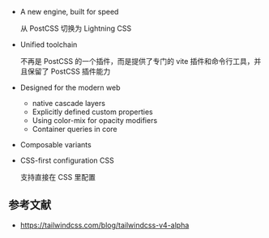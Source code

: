 - A new engine, built for speed

    从 PostCSS 切换为 Lightning CSS

- Unified toolchain

    不再是 PostCSS 的一个插件，而是提供了专门的 vite 插件和命令行工具，并且保留了 PostCSS 插件能力

- Designed for the modern web

    - native cascade layers 
    - Explicitly defined custom properties 
    - Using color-mix for opacity modifiers 
    - Container queries in core

- Composable variants
- CSS-first configuration CSS

    支持直接在 CSS 里配置

## 参考文献

- https://tailwindcss.com/blog/tailwindcss-v4-alpha
